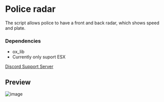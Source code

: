 # Police radar
The script allows police to have a front and back radar, which shows speed and plate.

### Dependencies
- ox_lib
- Currently only suport ESX

[Discord Support Server](https://discord.gg/XFgWTCxuvr)

## Preview


![image]([https://github.com/user-attachments/assets/076c7e2c-db42-4e2a-9646-6478fd7408f1](https://cdn.discordapp.com/attachments/1358431386981372066/1358489865091547457/2025-04-06_19-12-22.mp4?ex=67f4b087&is=67f35f07&hm=5759586dd95b04fc830b1a9e344a1dc250623836dcdf5ebac28d1d74d0f855a7&))


